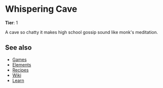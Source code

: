 # Whispering Cave

**Tier**: 1

A cave so chatty it makes high school gossip sound like monk's meditation.

## See also

* [Games](/wiki/games)
* [Elements](/wiki/elements)
* [Recipes](/wiki/recipes)
* [Wiki](/wiki/index)
* [Learn](/learn/index)